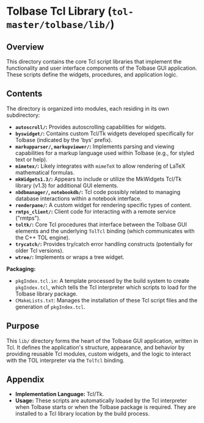 # Tolbase Tcl Library (`tol-master/tolbase/lib/`)

## Overview

This directory contains the core Tcl script libraries that implement the functionality and user interface components of the Tolbase GUI application. These scripts define the widgets, procedures, and application logic.

## Contents

The directory is organized into modules, each residing in its own subdirectory:
- **`autoscroll/`:** Provides autoscrolling capabilities for widgets.
- **`byswidget/`:** Contains custom Tcl/Tk widgets developed specifically for Tolbase (indicated by the 'bys' prefix).
- **`markupparser/`, `markupviewer/`:** Implements parsing and viewing capabilities for a markup language used within Tolbase (e.g., for styled text or help).
- **`mimetex/`:** Likely integrates with `mimeTeX` to allow rendering of LaTeX mathematical formulas.
- **`mkWidgets1.3/`:** Appears to include or utilize the MkWidgets Tcl/Tk library (v1.3) for additional GUI elements.
- **`nbdbmanager/`, `notebookdb/`:** Tcl code possibly related to managing database interactions within a notebook interface.
- **`renderpane/`:** A custom widget for rendering specific types of content.
- **`rmtps_client/`:** Client code for interacting with a remote service ("rmtps").
- **`toltk/`:** Core Tcl procedures that interface between the Tolbase GUI elements and the underlying `TolTcl` binding (which communicates with the C++ TOL engine).
- **`trycatch/`:** Provides try/catch error handling constructs (potentially for older Tcl versions).
- **`wtree/`:** Implements or wraps a tree widget.

**Packaging:**
- `pkgIndex.tcl.in`: A template processed by the build system to create `pkgIndex.tcl`, which tells the Tcl interpreter which scripts to load for the Tolbase library package.
- `CMakeLists.txt`: Manages the installation of these Tcl script files and the generation of `pkgIndex.tcl`.

## Purpose

This `lib/` directory forms the heart of the Tolbase GUI application, written in Tcl. It defines the application's structure, appearance, and behavior by providing reusable Tcl modules, custom widgets, and the logic to interact with the TOL interpreter via the `TolTcl` binding.

## Appendix

- **Implementation Language:** Tcl/Tk.
- **Usage:** These scripts are automatically loaded by the Tcl interpreter when Tolbase starts or when the Tolbase package is required. They are installed to a Tcl library location by the build process. 